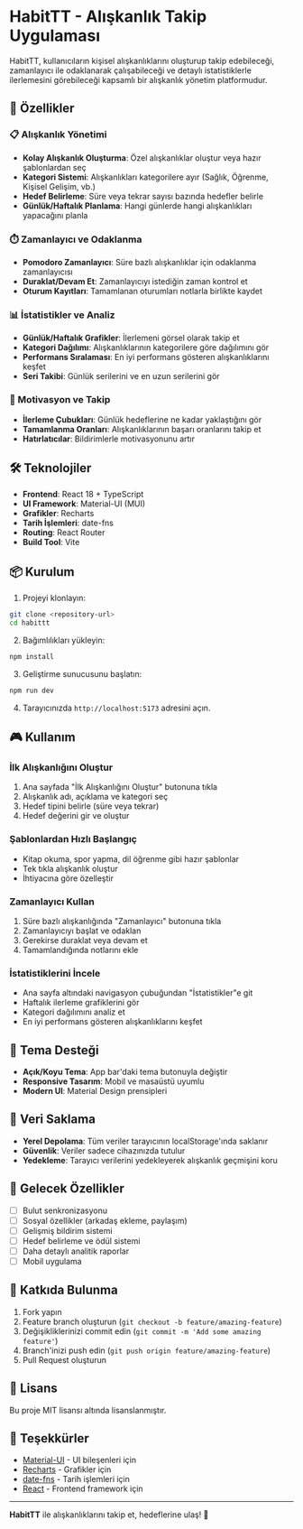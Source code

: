 # HabitTT - Alışkanlık Takip Uygulaması

HabitTT, kullanıcıların kişisel alışkanlıklarını oluşturup takip edebileceği, zamanlayıcı ile odaklanarak çalışabileceği ve detaylı istatistiklerle ilerlemesini görebileceği kapsamlı bir alışkanlık yönetim platformudur.

## 🚀 Özellikler

### 📋 Alışkanlık Yönetimi
- **Kolay Alışkanlık Oluşturma**: Özel alışkanlıklar oluştur veya hazır şablonlardan seç
- **Kategori Sistemi**: Alışkanlıkları kategorilere ayır (Sağlık, Öğrenme, Kişisel Gelişim, vb.)
- **Hedef Belirleme**: Süre veya tekrar sayısı bazında hedefler belirle
- **Günlük/Haftalık Planlama**: Hangi günlerde hangi alışkanlıkları yapacağını planla

### ⏱️ Zamanlayıcı ve Odaklanma
- **Pomodoro Zamanlayıcı**: Süre bazlı alışkanlıklar için odaklanma zamanlayıcısı
- **Duraklat/Devam Et**: Zamanlayıcıyı istediğin zaman kontrol et
- **Oturum Kayıtları**: Tamamlanan oturumları notlarla birlikte kaydet

### 📊 İstatistikler ve Analiz
- **Günlük/Haftalık Grafikler**: İlerlemeni görsel olarak takip et
- **Kategori Dağılımı**: Alışkanlıklarının kategorilere göre dağılımını gör
- **Performans Sıralaması**: En iyi performans gösteren alışkanlıklarını keşfet
- **Seri Takibi**: Günlük serilerini ve en uzun serilerini gör

### 🎯 Motivasyon ve Takip
- **İlerleme Çubukları**: Günlük hedeflerine ne kadar yaklaştığını gör
- **Tamamlanma Oranları**: Alışkanlıklarının başarı oranlarını takip et
- **Hatırlatıcılar**: Bildirimlerle motivasyonunu artır

## 🛠️ Teknolojiler

- **Frontend**: React 18 + TypeScript
- **UI Framework**: Material-UI (MUI)
- **Grafikler**: Recharts
- **Tarih İşlemleri**: date-fns
- **Routing**: React Router
- **Build Tool**: Vite

## 📦 Kurulum

1. Projeyi klonlayın:
```bash
git clone <repository-url>
cd habittt
```

2. Bağımlılıkları yükleyin:
```bash
npm install
```

3. Geliştirme sunucusunu başlatın:
```bash
npm run dev
```

4. Tarayıcınızda `http://localhost:5173` adresini açın.

## 🎮 Kullanım

### İlk Alışkanlığını Oluştur
1. Ana sayfada "İlk Alışkanlığını Oluştur" butonuna tıkla
2. Alışkanlık adı, açıklama ve kategori seç
3. Hedef tipini belirle (süre veya tekrar)
4. Hedef değerini gir ve oluştur

### Şablonlardan Hızlı Başlangıç
- Kitap okuma, spor yapma, dil öğrenme gibi hazır şablonlar
- Tek tıkla alışkanlık oluştur
- İhtiyacına göre özelleştir

### Zamanlayıcı Kullan
1. Süre bazlı alışkanlığında "Zamanlayıcı" butonuna tıkla
2. Zamanlayıcıyı başlat ve odaklan
3. Gerekirse duraklat veya devam et
4. Tamamlandığında notlarını ekle

### İstatistiklerini İncele
- Ana sayfa altındaki navigasyon çubuğundan "İstatistikler"e git
- Haftalık ilerleme grafiklerini gör
- Kategori dağılımını analiz et
- En iyi performans gösteren alışkanlıklarını keşfet

## 🎨 Tema Desteği

- **Açık/Koyu Tema**: App bar'daki tema butonuyla değiştir
- **Responsive Tasarım**: Mobil ve masaüstü uyumlu
- **Modern UI**: Material Design prensipleri

## 💾 Veri Saklama

- **Yerel Depolama**: Tüm veriler tarayıcının localStorage'ında saklanır
- **Güvenlik**: Veriler sadece cihazınızda tutulur
- **Yedekleme**: Tarayıcı verilerini yedekleyerek alışkanlık geçmişini koru

## 🔮 Gelecek Özellikler

- [ ] Bulut senkronizasyonu
- [ ] Sosyal özellikler (arkadaş ekleme, paylaşım)
- [ ] Gelişmiş bildirim sistemi
- [ ] Hedef belirleme ve ödül sistemi
- [ ] Daha detaylı analitik raporlar
- [ ] Mobil uygulama

## 🤝 Katkıda Bulunma

1. Fork yapın
2. Feature branch oluşturun (`git checkout -b feature/amazing-feature`)
3. Değişikliklerinizi commit edin (`git commit -m 'Add some amazing feature'`)
4. Branch'inizi push edin (`git push origin feature/amazing-feature`)
5. Pull Request oluşturun

## 📄 Lisans

Bu proje MIT lisansı altında lisanslanmıştır.

## 🙏 Teşekkürler

- [Material-UI](https://mui.com/) - UI bileşenleri için
- [Recharts](https://recharts.org/) - Grafikler için
- [date-fns](https://date-fns.org/) - Tarih işlemleri için
- [React](https://reactjs.org/) - Frontend framework için

---

**HabitTT** ile alışkanlıklarını takip et, hedeflerine ulaş! 🚀
